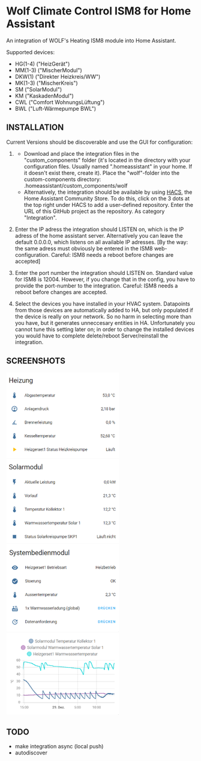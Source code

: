 # Wolf Climate Control ISM8 for Home Assistant
An integration of WOLF's Heating ISM8 module into Home Assistant.

Supported devices:
  - HG(1-4) ("HeizGerät")
  - MM(1-3) ("MischerModul")
  - DKW(1) ("Direkter Heizkreis/WW")
  - MK(1-3) ("MischerKreis")
  - SM ("SolarModul")
  - KM ("KaskadenModul")
  - CWL ("Comfort WohnungsLüftung")
  - BWL ("Luft-Wärmepumpe BWL")
  
## INSTALLATION 
Current Versions should be discoverable and use the GUI for configuration:


1. - Download and place the integration files in the "custom_components" folder (it's located in the directory with your configuration files. Usually named ".homeassistant" in your home. If it doesn't exist there, create it). Place the "wolf"-folder into the custom-components directory:  
  .homeassistant/custom_components/wolf   
   - Alternatively, the integration should be available by using [HACS](https://hacs.xyz/), the Home Assistant Community Store. To do this, click on the 3 dots at the top right under HACS to add a user-defined repository. Enter the URL of this GitHub project as the repository. As category "Integration".  
2. Enter the IP adress the integration should LISTEN on, which is the IP adress of the home assistant server. Alternatively you can leave the default 0.0.0.0, which listens on all available IP adresses. [By the way: the same adress must obviously be entered in the ISM8 web-configuration. Careful: ISM8 needs a reboot before changes are accepted]

3. Enter the port number the integration should LISTEN on. Standard value for ISM8 is 12004. However, if you change that in the config, you have to provide the port-number to the integration. Careful: ISM8 needs a reboot before changes are accepted.

4. Select the devices you have installed in your HVAC system. Datapoints from those devices are automatically added to HA, but only populated if the device is really on your network. So no harm in selecting more than you have, but it generates unneccesary entities in HA. Unfortunately you cannot tune this setting later on; in order to change the installed devices you would have to complete delete/reboot Server/reinstall the integration.


## SCREENSHOTS
<img width="300" src="https://github.com/marcschmiedchen/home-assistant-wolf_ism8/blob/master/screenshots/s1.PNG"> <img width="300" src="https://github.com/marcschmiedchen/home-assistant-wolf_ism8/blob/master/screenshots/s2.PNG"> <img width="300" src="https://github.com/marcschmiedchen/home-assistant-wolf_ism8/blob/master/screenshots/s3.PNG"> <img width="300" src="https://github.com/marcschmiedchen/home-assistant-wolf_ism8/blob/master/screenshots/s4.PNG">

## TODO

 - make integration async (local push)
 - autodiscover 
